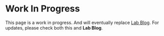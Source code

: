 # Work In Progress

This page is a work in progress. And will eventually replace [Lab Blog](https://blog.myremote.tech). For updates, please check both this and **Lab Blog**.
